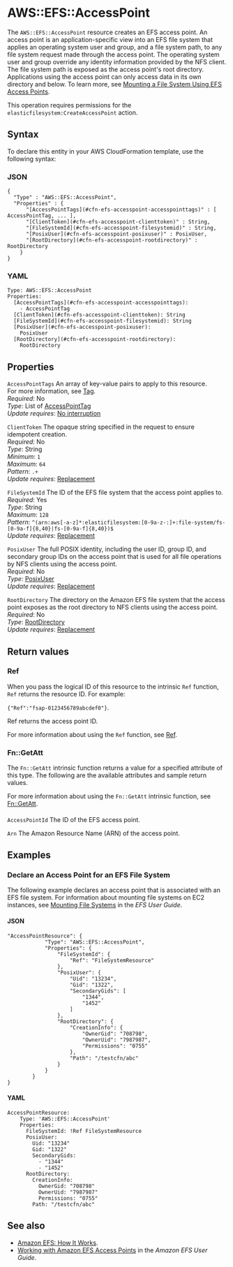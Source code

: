# AWS::EFS::AccessPoint<a name="aws-resource-efs-accesspoint"></a>

The `AWS::EFS::AccessPoint` resource creates an EFS access point\. An access point is an application\-specific view into an EFS file system that applies an operating system user and group, and a file system path, to any file system request made through the access point\. The operating system user and group override any identity information provided by the NFS client\. The file system path is exposed as the access point's root directory\. Applications using the access point can only access data in its own directory and below\. To learn more, see [Mounting a File System Using EFS Access Points](https://docs.aws.amazon.com/efs/latest/ug/efs-access-points.html)\.

This operation requires permissions for the `elasticfilesystem:CreateAccessPoint` action\.

## Syntax<a name="aws-resource-efs-accesspoint-syntax"></a>

To declare this entity in your AWS CloudFormation template, use the following syntax:

### JSON<a name="aws-resource-efs-accesspoint-syntax.json"></a>

```
{
  "Type" : "AWS::EFS::AccessPoint",
  "Properties" : {
      "[AccessPointTags](#cfn-efs-accesspoint-accesspointtags)" : [ AccessPointTag, ... ],
      "[ClientToken](#cfn-efs-accesspoint-clienttoken)" : String,
      "[FileSystemId](#cfn-efs-accesspoint-filesystemid)" : String,
      "[PosixUser](#cfn-efs-accesspoint-posixuser)" : PosixUser,
      "[RootDirectory](#cfn-efs-accesspoint-rootdirectory)" : RootDirectory
    }
}
```

### YAML<a name="aws-resource-efs-accesspoint-syntax.yaml"></a>

```
Type: AWS::EFS::AccessPoint
Properties: 
  [AccessPointTags](#cfn-efs-accesspoint-accesspointtags): 
    - AccessPointTag
  [ClientToken](#cfn-efs-accesspoint-clienttoken): String
  [FileSystemId](#cfn-efs-accesspoint-filesystemid): String
  [PosixUser](#cfn-efs-accesspoint-posixuser): 
    PosixUser
  [RootDirectory](#cfn-efs-accesspoint-rootdirectory): 
    RootDirectory
```

## Properties<a name="aws-resource-efs-accesspoint-properties"></a>

`AccessPointTags`  <a name="cfn-efs-accesspoint-accesspointtags"></a>
An array of key\-value pairs to apply to this resource\.  
For more information, see [Tag](https://docs.aws.amazon.com/AWSCloudFormation/latest/UserGuide/aws-properties-resource-tags.html)\.  
*Required*: No  
*Type*: List of [AccessPointTag](aws-properties-efs-accesspoint-accesspointtag.md)  
*Update requires*: [No interruption](https://docs.aws.amazon.com/AWSCloudFormation/latest/UserGuide/using-cfn-updating-stacks-update-behaviors.html#update-no-interrupt)

`ClientToken`  <a name="cfn-efs-accesspoint-clienttoken"></a>
The opaque string specified in the request to ensure idempotent creation\.  
*Required*: No  
*Type*: String  
*Minimum*: `1`  
*Maximum*: `64`  
*Pattern*: `.+`  
*Update requires*: [Replacement](https://docs.aws.amazon.com/AWSCloudFormation/latest/UserGuide/using-cfn-updating-stacks-update-behaviors.html#update-replacement)

`FileSystemId`  <a name="cfn-efs-accesspoint-filesystemid"></a>
The ID of the EFS file system that the access point applies to\.  
*Required*: Yes  
*Type*: String  
*Maximum*: `128`  
*Pattern*: `^(arn:aws[-a-z]*:elasticfilesystem:[0-9a-z-:]+:file-system/fs-[0-9a-f]{8,40}|fs-[0-9a-f]{8,40})$`  
*Update requires*: [Replacement](https://docs.aws.amazon.com/AWSCloudFormation/latest/UserGuide/using-cfn-updating-stacks-update-behaviors.html#update-replacement)

`PosixUser`  <a name="cfn-efs-accesspoint-posixuser"></a>
The full POSIX identity, including the user ID, group ID, and secondary group IDs on the access point that is used for all file operations by NFS clients using the access point\.  
*Required*: No  
*Type*: [PosixUser](aws-properties-efs-accesspoint-posixuser.md)  
*Update requires*: [Replacement](https://docs.aws.amazon.com/AWSCloudFormation/latest/UserGuide/using-cfn-updating-stacks-update-behaviors.html#update-replacement)

`RootDirectory`  <a name="cfn-efs-accesspoint-rootdirectory"></a>
The directory on the Amazon EFS file system that the access point exposes as the root directory to NFS clients using the access point\.  
*Required*: No  
*Type*: [RootDirectory](aws-properties-efs-accesspoint-rootdirectory.md)  
*Update requires*: [Replacement](https://docs.aws.amazon.com/AWSCloudFormation/latest/UserGuide/using-cfn-updating-stacks-update-behaviors.html#update-replacement)

## Return values<a name="aws-resource-efs-accesspoint-return-values"></a>

### Ref<a name="aws-resource-efs-accesspoint-return-values-ref"></a>

 When you pass the logical ID of this resource to the intrinsic `Ref` function, `Ref` returns the resource ID\. For example: 

 `{"Ref":"fsap-0123456789abcdef0"}`\.

 Ref returns the access point ID\.

For more information about using the `Ref` function, see [Ref](https://docs.aws.amazon.com/AWSCloudFormation/latest/UserGuide/intrinsic-function-reference-ref.html)\.

### Fn::GetAtt<a name="aws-resource-efs-accesspoint-return-values-fn--getatt"></a>

The `Fn::GetAtt` intrinsic function returns a value for a specified attribute of this type\. The following are the available attributes and sample return values\.

For more information about using the `Fn::GetAtt` intrinsic function, see [Fn::GetAtt](https://docs.aws.amazon.com/AWSCloudFormation/latest/UserGuide/intrinsic-function-reference-getatt.html)\.

#### <a name="aws-resource-efs-accesspoint-return-values-fn--getatt-fn--getatt"></a>

`AccessPointId`  <a name="AccessPointId-fn::getatt"></a>
The ID of the EFS access point\.

`Arn`  <a name="Arn-fn::getatt"></a>
The Amazon Resource Name \(ARN\) of the access point\.

## Examples<a name="aws-resource-efs-accesspoint--examples"></a>



### Declare an Access Point for an EFS File System<a name="aws-resource-efs-accesspoint--examples--Declare_an_Access_Point_for_an_EFS_File_System"></a>

The following example declares an access point that is associated with an EFS file system\. For information about mounting file systems on EC2 instances, see [Mounting File Systems](https://docs.aws.amazon.com/efs/latest/ug/mounting-fs.html) in the *EFS User Guide*\.

#### JSON<a name="aws-resource-efs-accesspoint--examples--Declare_an_Access_Point_for_an_EFS_File_System--json"></a>

```
"AccessPointResource": {
            "Type": "AWS::EFS::AccessPoint",
            "Properties": {
                "FileSystemId": {
                    "Ref": "FileSystemResource"
                },
                "PosixUser": {
                    "Uid": "13234",
                    "Gid": "1322",
                    "SecondaryGids": [
                        "1344",
                        "1452"
                    ]
                },
                "RootDirectory": {
                    "CreationInfo": {
                        "OwnerGid": "708798",
                        "OwnerUid": "7987987",
                        "Permissions": "0755"
                    },
                    "Path": "/testcfn/abc"
                }
            }
        }
}
```

#### YAML<a name="aws-resource-efs-accesspoint--examples--Declare_an_Access_Point_for_an_EFS_File_System--yaml"></a>

```
AccessPointResource:
    Type: 'AWS::EFS::AccessPoint'
    Properties:
      FileSystemId: !Ref FileSystemResource
      PosixUser:
        Uid: "13234"
        Gid: "1322"
        SecondaryGids:
          - "1344"
          - "1452"
      RootDirectory:
        CreationInfo:
          OwnerGid: "708798"
          OwnerUid: "7987987"
          Permissions: "0755"
        Path: "/testcfn/abc"
```

## See also<a name="aws-resource-efs-accesspoint--seealso"></a>
+ [Amazon EFS: How It Works](https://docs.aws.amazon.com/efs/latest/ug/how-it-works.html)\.
+ [Working with Amazon EFS Access Points](https://docs.aws.amazon.com/efs/latest/ug/efs-access-points.html) in the *Amazon EFS User Guide*\.


